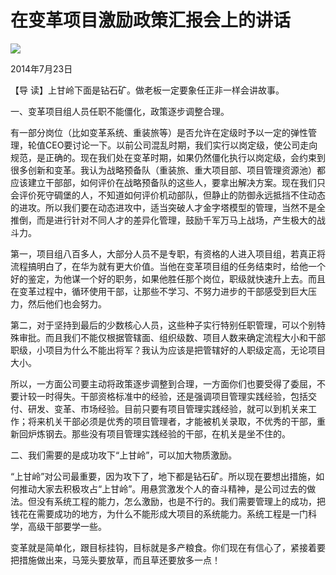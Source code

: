 # 在变革项目激励政策汇报会上的讲话
<img class="pv" src="https://api.visitor.plantree.me/visitor-badge/pv?namespace=plantree.me&key=renzhengfei-speeches/在变革项目激励政策汇报会上的讲话.md">


2014年7月23日



【导  读】上甘岭下面是钻石矿。做老板一定要象任正非一样会讲故事。



一、变革项目组人员任职不能僵化，政策逐步调整合理。

有一部分岗位（比如变革系统、重装旅等）是否允许在定级时予以一定的弹性管理，轮值CEO要讨论一下。以前公司混乱时期，我们实行以岗定级，使公司走向规范，是正确的。现在我们处在变革时期，如果仍然僵化执行以岗定级，会约束到很多创新和变革。我认为战略预备队（重装旅、重大项目部、项目管理资源池）都应该建立干部部，如何评价在战略预备队的这些人，要拿出解决方案。现在我们只会评价死守碉堡的人，不知道如何评价机动部队，但静止的防御永远抵挡不住动态的进攻。所以我们要在动态进攻中，适当突破人才金字塔模型的管理，当然不是全推倒，而是进行针对不同人才的差异化管理，鼓励千军万马上战场，产生极大的战斗力。

第一，项目组八百多人，大部分人员不是专职，有资格的人进入项目组，若真正将流程搞明白了，在华为就有更大价值。当他在变革项目组的任务结束时，给他一个好的鉴定，为他谋一个好的职务，如果他胜任那个岗位，职级就快速升上去。而且在变革过程中，循环使用干部，让那些不学习、不努力进步的干部感受到巨大压力，然后他们也会努力。

第二，对于坚持到最后的少数核心人员，这些种子实行特别任职管理，可以个别特殊审批。而且我们不能仅根据管辖面、组织级数、项目人数来确定流程大小和干部职级，小项目为什么不能出将军？我认为应该是把管辖好的人职级定高，无论项目大小。

所以，一方面公司要主动将政策逐步调整到合理，一方面你们也要受得了委屈，不要计较一时得失。干部资格标准中的经验，还是强调项目管理实践经验，包括交付、研发、变革、市场经验。目前只要有项目管理实践经验，就可以到机关来工作；将来机关干部必须是优秀的项目管理者，才能被机关录取，不优秀的干部，重新回炉炼钢去。那些没有项目管理实践经验的干部，在机关是坐不住的。

二、我们需要的是成功攻下“上甘岭”，可以加大物质激励。

“上甘岭”对公司最重要，因为攻下了，地下都是钻石矿。所以现在要想出措施，如何推动大家去积极攻占“上甘岭”。用悬赏激发个人的奋斗精神，是公司过去的做法。但没有系统工程的能力，怎么激励，也是不行的。我们需要管理上的成功，把钱花在需要成功的地方，为什么不能形成大项目的系统能力。系统工程是一门科学，高级干部要学一些。

变革就是简单化，跟目标挂钩，目标就是多产粮食。你们现在有信心了，紧接着要把措施做出来，马笼头要放草，而且草还要放多一点！
